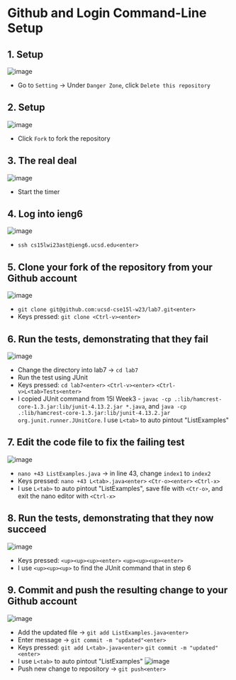 # Github and Login Command-Line Setup

## 1. Setup
![image](https://user-images.githubusercontent.com/86742001/224608602-381f4e6a-a841-4219-91b0-a3d0e3703294.png)
- Go to `Setting` -> Under `Danger Zone`, click `Delete this repository`
## 2. Setup
![image](https://user-images.githubusercontent.com/86742001/224608720-0fedc9f5-2608-4710-9984-807d789b0ed4.png)
- Click `Fork` to fork the repository
## 3. The real deal
![image](https://user-images.githubusercontent.com/86742001/224608755-b7f5c6a2-cf2e-4cef-a4e9-377d60a8f2c6.png)
- Start the timer
## 4. Log into ieng6
![image](https://user-images.githubusercontent.com/86742001/224613658-6ba4b0af-69a9-4a29-998c-a5adcada6fde.png)
- `ssh cs15lwi23ast@ieng6.ucsd.edu<enter>`
## 5. Clone your fork of the repository from your Github account
![image](https://user-images.githubusercontent.com/86742001/224614016-8e8cc357-8f41-4db5-8a94-86d3212dd784.png)
- `git clone git@github.com:ucsd-cse15l-w23/lab7.git<enter>`
- Keys pressed: `git clone <Ctrl-v><enter>`
## 6. Run the tests, demonstrating that they fail
![image](https://user-images.githubusercontent.com/86742001/224614478-1415030f-7fc6-4918-b50d-7ac0d8ab5d73.png)
- Change the directory into lab7 -> `cd lab7`
- Run the test using JUnit
- Keys pressed: `cd lab7<enter>`
                `<Ctrl-v><enter>`
                `<Ctrl-v>L<tab>Tests<enter>`
- I copied JUnit command from 15l Week3 - `javac -cp .:lib/hamcrest-core-1.3.jar:lib/junit-4.13.2.jar *.java`, and
`java -cp .:lib/hamcrest-core-1.3.jar:lib/junit-4.13.2.jar org.junit.runner.JUnitCore`. I use `L<tab>` to auto pintout "ListExamples" 
## 7. Edit the code file to fix the failing test
![image](https://user-images.githubusercontent.com/86742001/224614907-0aec15bc-3baa-41b9-a652-437957a85402.png)
- `nano +43 ListExamples.java` -> in line 43, change `index1` to `index2`
- Keys pressed: `nano +43 L<tab>.java<enter>`
                `<Ctr-o><enter>`
                `<Ctrl-x>`
- I use `L<tab>` to auto pintout "ListExamples", save file with `<Ctr-o>`, and exit the nano editor with `<Ctrl-x>`
## 8. Run the tests, demonstrating that they now succeed
![image](https://user-images.githubusercontent.com/86742001/224616519-98602d9c-0400-4599-a304-cb5492a678ca.png)
- Keys pressed: `<up><up><up><enter>`
                `<up><up><up><enter>` 
- I use  `<up><up><up>` to find the JUnit command that in step 6
## 9. Commit and push the resulting change to your Github account
![image](https://user-images.githubusercontent.com/86742001/224620478-6d466517-1bfd-4a36-b5ea-65a207efef96.png)
- Add the updated file -> `git add ListExamples.java<enter>`
- Enter message -> `git commit -m "updated"<enter>`
- Keys pressed: `git add L<tab>.java<enter>`
                `git commit -m "updated"<enter>`
- I use `L<tab>` to auto pintout "ListExamples"
![image](https://user-images.githubusercontent.com/86742001/224617624-1cd5db80-2128-4049-b963-5a56256dd666.png)
- Push new change to repository -> `git push<enter>`
